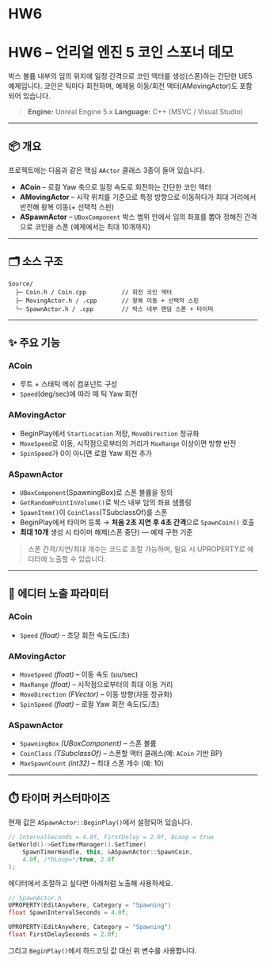 # HW6
# HW6 – 언리얼 엔진 5 코인 스포너 데모

박스 볼륨 내부의 임의 위치에 일정 간격으로 코인 액터를 생성(스폰)하는 간단한 UE5 예제입니다. 코인은 틱마다 회전하며, 예제용 이동/회전 액터(AMovingActor)도 포함되어 있습니다.

> **Engine:** Unreal Engine 5.x
> **Language:** C++ (MSVC / Visual Studio)

---

## 📦 개요

프로젝트에는 다음과 같은 핵심 `AActor` 클래스 3종이 들어 있습니다.

* **ACoin** – 로컬 Yaw 축으로 일정 속도로 회전하는 간단한 코인 액터
* **AMovingActor** – 시작 위치를 기준으로 특정 방향으로 이동하다가 최대 거리에서 반전해 왕복 이동(+ 선택적 스핀)
* **ASpawnActor** – `UBoxComponent` 박스 범위 안에서 임의 좌표를 뽑아 정해진 간격으로 코인을 스폰 (예제에서는 최대 10개까지)

---

## 🗂️ 소스 구조

```
Source/
  ├─ Coin.h / Coin.cpp          // 회전 코인 액터
  ├─ MovingActor.h / .cpp       // 왕복 이동 + 선택적 스핀
  └─ SpawnActor.h / .cpp        // 박스 내부 랜덤 스폰 + 타이머
```

---

## ✨ 주요 기능

### ACoin

* 루트 + 스태틱 메쉬 컴포넌트 구성
* `Speed`(deg/sec)에 따라 매 틱 Yaw 회전

### AMovingActor

* BeginPlay에서 `StartLocation` 저장, `MoveDirection` 정규화
* `MoveSpeed`로 이동, 시작점으로부터의 거리가 `MaxRange` 이상이면 방향 반전
* `SpinSpeed`가 0이 아니면 로컬 Yaw 회전 추가

### ASpawnActor

* `UBoxComponent`(SpawningBox)로 스폰 볼륨을 정의
* `GetRandomPointInVolume()`로 박스 내부 임의 좌표 샘플링
* `SpawnItem()`이 `CoinClass`(TSubclassOf<AActor>)를 스폰
* BeginPlay에서 타이머 등록 → **처음 2초 지연 후 4초 간격**으로 `SpawnCoin()` 호출
* **최대 10개** 생성 시 타이머 해제(스폰 중단) — 예제 구현 기준

> 스폰 간격/지연/최대 개수는 코드로 조절 가능하며, 필요 시 UPROPERTY로 에디터에 노출할 수 있습니다.

---

## 🔧 에디터 노출 파라미터

### ACoin

* `Speed` *(float)* – 초당 회전 속도(도/초)

### AMovingActor

* `MoveSpeed` *(float)* – 이동 속도 (uu/sec)
* `MaxRange` *(float)* – 시작점으로부터의 최대 이동 거리
* `MoveDirection` *(FVector)* – 이동 방향(자동 정규화)
* `SpinSpeed` *(float)* – 로컬 Yaw 회전 속도(도/초)

### ASpawnActor

* `SpawningBox` *(UBoxComponent)* – 스폰 볼륨
* `CoinClass` *(TSubclassOf<AActor>)* – 스폰할 액터 클래스(예: `ACoin` 기반 BP)
* `MaxSpawnCount` *(int32)* – 최대 스폰 개수 (예: 10)

---

## ⏱️ 타이머 커스터마이즈

현재 값은 `ASpawnActor::BeginPlay()`에서 설정되어 있습니다.

```cpp
// IntervalSeconds = 4.0f, FirstDelay = 2.0f, bLoop = true
GetWorld()->GetTimerManager().SetTimer(
    SpawnTimerHandle, this, &ASpawnActor::SpawnCoin,
    4.0f, /*bLoop=*/true, 2.0f
);
```

에디터에서 조절하고 싶다면 아래처럼 노출해 사용하세요.

```cpp
// SpawnActor.h
UPROPERTY(EditAnywhere, Category = "Spawning")
float SpawnIntervalSeconds = 4.0f;

UPROPERTY(EditAnywhere, Category = "Spawning")
float FirstDelaySeconds = 2.0f;
```

그리고 `BeginPlay()`에서 하드코딩 값 대신 위 변수를 사용합니다.

